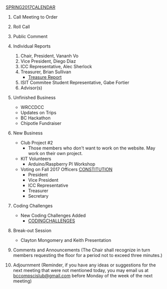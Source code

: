 [SPRING2017CALENDAR](https://docs.google.com/document/d/1rA9dWxV0EfTw5nmmnQxV1iPBzoJ91hjVhNhvAv7QS8g/edit)

1. Call Meeting to Order

2. Roll Call

3. Public Comment

4. Individual Reports
	1. Chair, President, Vananh Vo
	1. Vice President, Diego Diaz
	1. ICC Representative, Alec Sherlock
	1. Treasurer, Brian Sullivan
		* [Treasure Report](https://docs.google.com/spreadsheets/d/1sJV4oCbnSzftXGi_gWaNpjXHrzWlW2MLvBfCd8kbTWQ/edit?usp=sharing)
    1. ISIT Commitee Student Representative, Gabe Fortier
	1. Advisor(s)
	
5. Unfinished Business
    * WRCCDCC
	* Updates on Trips
	* BC Hackathon
	* Chipotle Fundraiser

6. New Business
    * Club Project #2
        - Those members who don't want to work on the website. May work on their own project.
	* KIT Volunteers
	    - Arduino/Raspberry PI Workshop
    * Voting on Fall 2017 Officers [CONSTITUTION](https://aicsc.github.io/constitution.html)
        - President
        - Vice President
        - ICC Representative
        - Treasurer
        - Secretary

7. Coding Challenges
    * New Coding Challenges Added
        - [CODINGCHALLENGES](https://github.com/AICSC/Coding-Challenges)

8. Break-out Session
	* Clayton Mongomery and Keith Presentation

9. Comments and Announcements
	(The Chair shall recognize in turn members requesting the floor for a period not to exceed three minutes.)

10. Adjournment
	(Reminder, if you have any ideas or suggestions for the next meeting that were not mentioned today, you may email us at bccompscislub@gmail.com before Monday of the week of the next meeting)
